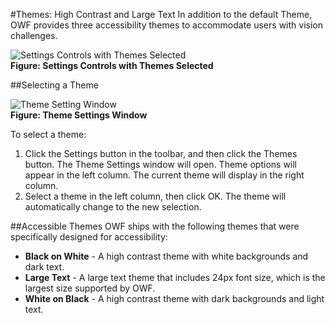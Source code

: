 #Themes: High Contrast and Large Text
In addition to the default Theme, OWF provides three accessibility themes to accommodate users with vision challenges. 

![Settings Controls with Themes Selected](https://github.com/ozoneplatform/owf/wiki/OWFImages/OWF7/settings_window.png)
<br><b>Figure: Settings Controls with Themes Selected</b>

##Selecting a Theme

![Theme Setting Window](https://github.com/ozoneplatform/owf/wiki/OWFImages/OWF7/themes_window.png)
<br><b>Figure: Theme Settings Window</b>

To select a theme:

1. Click the Settings button in the toolbar, and then click the Themes button.
The Theme Settings window will open. Theme options will appear in the left column. The current theme will display in the right column.
2. Select a theme in the left column, then click OK. The theme will automatically change to the new selection. 

##Accessible Themes
OWF ships with the following themes that were specifically designed for accessibility:

* <b>Black on White</b> - A high contrast theme with white backgrounds and dark text. 
* <b>Large Text</b> - A large text theme that includes 24px font size, which is the largest size supported by OWF.
* <b>White on Black</b> - A high contrast theme with dark backgrounds and light text.